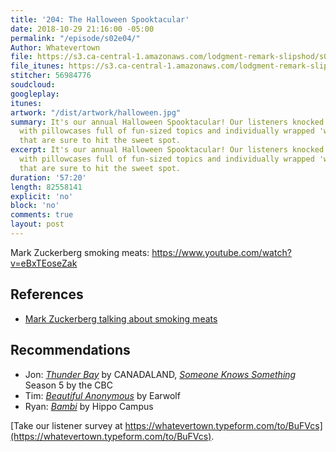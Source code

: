 ```yaml
---
title: '204: The Halloween Spooktacular'
date: 2018-10-29 21:16:00 -05:00
permalink: "/episode/s02e04/"
Author: Whatevertown
file: https://s3.ca-central-1.amazonaws.com/lodgment-remark-slipshod/s02e04.mp3
file_itunes: https://s3.ca-central-1.amazonaws.com/lodgment-remark-slipshod/s02e04.m4a
stitcher: 56984776
soudcloud: 
googleplay: 
itunes: 
artwork: "/dist/artwork/halloween.jpg"
summary: It's our annual Halloween Spooktacular! Our listeners knocked on our door
  with pillowcases full of fun-sized topics and individually wrapped 'would you rathers'
  that are sure to hit the sweet spot.
excerpt: It's our annual Halloween Spooktacular! Our listeners knocked on our door
  with pillowcases full of fun-sized topics and individually wrapped 'would you rathers'
  that are sure to hit the sweet spot.
duration: '57:20'
length: 82558141
explicit: 'no'
block: 'no'
comments: true
layout: post
---
```


Mark Zuckerberg smoking meats: https://www.youtube.com/watch?v=eBxTEoseZak

## References
- [Mark Zuckerberg talking about smoking meats](https://www.youtube.com/watch?v=eBxTEoseZak)

## Recommendations
- Jon: *[Thunder Bay](http://www.canadalandshow.com/shows/thunder-bay/)* by CANADALAND, *[Someone Knows Something](https://www.cbc.ca/radio/sks)* Season 5 by the CBC
- Tim: *[Beautiful Anonymous](https://www.earwolf.com/show/beautiful-anonymous/)* by Earwolf
- Ryan: *[Bambi](https://open.spotify.com/album/6tGEWfRhonWuuQikgOnYhN)* by Hippo Campus


[Take our listener survey at https://whatevertown.typeform.com/to/BuFVcs](https://whatevertown.typeform.com/to/BuFVcs).
